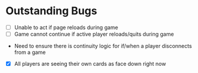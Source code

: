 # Outstanding Bugs

- [ ] Unable to act if page reloads during game
- [ ] Game cannot continue if active player reloads/quits during game
- Need to ensure there is continuity logic for if/when a player disconnects from a game

- [x] All players are seeing their own cards as face down right now